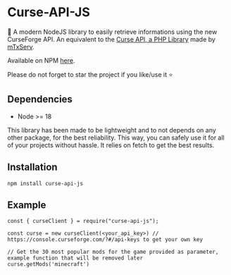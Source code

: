 # Curse-API-JS
🚀 A modern NodeJS library to easily retrieve informations using the new CurseForge API. An equivalent to the [Curse API, a PHP Library](https://github.com/mTxServ/curse-api) made by [mTxServ](https://github.com/mTxServ).

Available on NPM [here](https://www.npmjs.com/package/curse-api-js).

Please do not forget to star the project if you like/use it ⭐

## Dependencies

- Node >= 18

This library has been made to be lightweight and to not depends on any other package, for the best reliability. This way, you can safely use it for all of your projects without hassle. It relies on fetch to get the best results.

## Installation

```
npm install curse-api-js
```

## Example

```
const { curseClient } = require("curse-api-js");

const curse = new curseClient(<your_api_key>) // https://console.curseforge.com/?#/api-keys to get your own key

// Get the 30 most popular mods for the game provided as parameter, example function that will be removed later
curse.getMods('minecraft')
```
